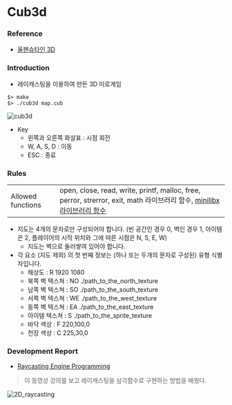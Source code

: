 # Cub3d
### Reference
- [울펜슈타인 3D](http://users.atw.hu/wolf3d/)
### Introduction
- 레이캐스팅을 이용하여 만든 3D 미로게임
```
$> make
$> ./cub3d map.cub
```
![cub3d](https://user-images.githubusercontent.com/69841779/212979263-b5c86f3e-f1f9-443b-a6b0-c9de863f2f6f.gif)
- Key
  - 왼쪽과 오른쪽 화살표 : 시점 회전
  - W, A, S, D : 이동
  - ESC : 종료
### Rules
|   |   |
| - | - |
| Allowed functions | open, close, read, write, printf, malloc, free, perror, strerror, exit, math 라이브러리 함수, [minilibx 라이브러리 함수](https://github.com/terry-yes/mlx_example) |
- 지도는 4개의 문자로만 구성되어야 합니다. (빈 공간인 경우 0, 벽인 경우 1, 아이템은 2, 플레이어의 시작 위치와 그에 따른 시점은 N, S, E, W)
  - 지도는 벽으로 둘러쌓여 있어야 합니다.
- 각 요소 (지도 제외) 의 첫 번째 정보는 (하나 또는 두개의 문자로 구성된) 유형 식별자입니다.
  - 해상도 : R 1920 1080
  - 북쪽 벽 텍스쳐 : NO ./path_to_the_north_texture
  - 남쪽 벽 텍스쳐 : SO ./path_to_the_south_texture
  - 서쪽 벽 텍스쳐 : WE ./path_to_the_west_texture
  - 동쪽 벽 텍스쳐 : EA ./path_to_the_east_texture
  - 아이템 텍스쳐 : S ./path_to_the_sprite_texture
  - 바닥 색상 : F 220,100,0
  - 천장 색상 : C 225,30,0
### Development Report
- [Raycasting Engine Programming](https://pikuma.com/courses/raycasting-engine-tutorial-algorithm-javascript)
> 이 동영상 강의를 보고 레이캐스팅을 삼각함수로 구현하는 방법을 배웠다.

![2D_raycasting](https://user-images.githubusercontent.com/69841779/212916240-e334277b-5caa-4437-8b9c-47407919e1cd.gif)
